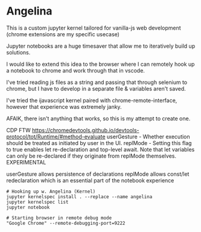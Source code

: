 # Angelina

This is a custom jupyter kernel tailored for vanilla-js web development (chrome extensions are my specific usecase)

Jupyter notebooks are a huge timesaver that allow me to iteratively build up solutions.

I would like to extend this idea to the browser where I can remotely hook up a notebook to chrome and work through that in vscode.

I've tried reading js files as a string and passing that through selenium to chrome, but I have to develop in a separate file & variables aren't saved.

I've tried the ijavascript kernel paired with chrome-remote-interface, however that experience was extremely janky.

AFAIK, there isn't anything that works, so this is my attempt to create one.

CDP FTW
https://chromedevtools.github.io/devtools-protocol/tot/Runtime/#method-evaluate
userGesture - Whether execution should be treated as initiated by user in the UI.
replMode - Setting this flag to true enables let re-declaration and top-level await. Note that let variables can only be re-declared if they originate from replMode themselves. EXPERIMENTAL

userGesture allows persistence of declarations
replMode allows const/let redeclaration which is an essential part of the notebook experience

```
# Hooking up w. Angelina (Kernel)
jupyter kernelspec install . --replace --name angelina
jupyter kernelspec list
jupyter notebook

# Starting browser in remote debug mode
"Google Chrome" --remote-debugging-port=9222
```

